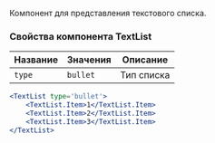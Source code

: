 Компонент для представления текстового списка.

### Свойства компонента TextList

| Название | Значения | Описание |
| -------- | -------- | -------- |
| `type` | `bullet` | Тип списка |

```jsx
<TextList type='bullet'>
	<TextList.Item>1</TextList.Item>
	<TextList.Item>2</TextList.Item>
	<TextList.Item>3</TextList.Item>
</TextList>
```
